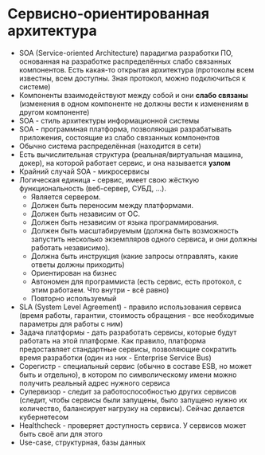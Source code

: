 # Сервисно-ориентированная архитектура
- SOA (Service-oriented Architecture) парадигма разработки ПО, основанная на разработке распределённых слабо связанных компонентов. Есть какая-то открытая архитектура (протоколы всем известны, всем доступны. Зная протокол, можно подключиться к системе)
- Компоненты взаимодействуют между собой и они **слабо связаны** (изменения в одном компоненте не должны вести к изменениям в другом компоненте)
- SOA - стиль архитектуры информационной системы
- SOA - программная платформа, позволяющая разрабатывать приложения, состоящие из слабо связанных компонентов
- Обычно система распределённая (находится в сети)
- Есть вычислительная структура (реальная/виртуальная машина, докер), на которой работает сервис, и она называется **узлом**
- Крайний случай SOA - микросервисы
- Логическая единица - сервис, имеет свою жёсткую функциональность (веб-сервер, СУБД, ...). 
	- Является сервером.
	- Должен быть переносим между платформами. 
	- Должен быть независим от ОС. 
	- Должен быть независим от языка программирования. 
	- Должен быть масштабируемым (должна быть возможность запустить несколько экземпляров одного сервиса, и они должны работать независимо). 
	- Должна быть инструкция (какие запросы отправлять, какие ответы должны приходить)
	- Ориентирован на бизнес
	- Автономен для программиста (есть сервис, есть протокол, с этим работаем. Что внутри - всё равно)
	- Повторно используемый
- SLA (System Level Agreement) - правило использования сервиса (время работы, гарантии, стоимость обращения - все необходимые параметры для работы с ним)
- Задача платформы - дать разработать сервисы, которые будут работать на этой платформе. Как правило, платформа предоставляет стандартные сервисы, позволяющие сократить время разработки (один из них - Enterprise Service Bus)
- Сорегистр - специальный сервис (обычно в составе ESB, но может быть и отдельно), в котором по символическому имени можно получить реальный адрес нужного сервиса
- Супервизор - следит за работоспособностью других сервисов (следит, чтобы сервисы были запущены, было запущено нужно их количество, балансирует нагрузку на сервисы). Сейчас делается кубернетесом
- Healthcheck - проверяет доступность сервиса. У сервисов может быть своё апи для этого
- Use-case, структурная, базы данных
